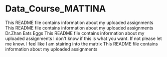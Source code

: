 # Data_Course_MATTINA
This README file contains information about my uploaded assignments
This README file contains information about my uploaded assignments
Dr.Zhan Eats Eggs
This README file contains information about my uploaded assignments
I don't know if this is what you want. If not please let me know.
I feel like I am stairing into the matrix
This README file contains information about my uploaded assignments
